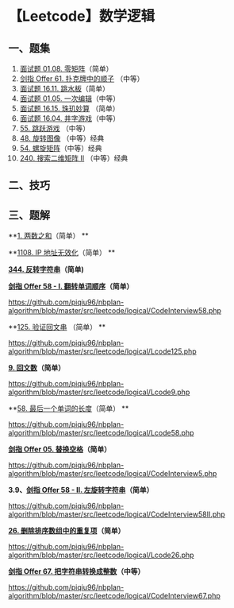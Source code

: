 # 【Leetcode】数学逻辑


## 一、题集

1. [面试题 01.08. 零矩阵](https://leetcode-cn.com/problems/zero-matrix-lcci/)（简单）
2. [剑指 Offer 61. 扑克牌中的顺子](https://leetcode-cn.com/problems/bu-ke-pai-zhong-de-shun-zi-lcof/) （中等）
3. [面试题 16.11. 跳水板](https://leetcode-cn.com/problems/diving-board-lcci/)（简单）
4. [面试题 01.05. 一次编辑](https://leetcode-cn.com/problems/one-away-lcci/)（中等） 
5. [面试题 16.15. 珠玑妙算](https://leetcode-cn.com/problems/master-mind-lcci/) （简单）
6. [面试题 16.04. 井字游戏](https://leetcode-cn.com/problems/tic-tac-toe-lcci/)（中等）
7. [55. 跳跃游戏](https://leetcode-cn.com/problems/jump-game/) （中等）
8. [48. 旋转图像](https://leetcode-cn.com/problems/rotate-image/) （中等）经典
9. [54. 螺旋矩阵](https://leetcode-cn.com/problems/spiral-matrix/)（中等）经典
10. [240. 搜索二维矩阵 II](https://leetcode-cn.com/problems/search-a-2d-matrix-ii/) （中等）经典

## 二、技巧



## 三、题解

**[1. 两数之和](https://github.com/piqiu96/nbplan-algorithm/blob/master/src/leetcode/logical/Lcode1.php)（简单） **

**[1108. IP 地址无效化](https://github.com/piqiu96/nbplan-algorithm/blob/master/src/leetcode/logical/Lcode1108.php)（简单） **

**[344. 反转字符串](https://github.com/piqiu96/nbplan-algorithm/blob/master/src/leetcode/logical/Lcode344.php)（简单)**

**[剑指 Offer 58 - I. 翻转单词顺序](https://leetcode-cn.com/problems/fan-zhuan-dan-ci-shun-xu-lcof/)（简单）**

https://github.com/piqiu96/nbplan-algorithm/blob/master/src/leetcode/logical/CodeInterview58.php

**[125. 验证回文串](https://leetcode-cn.com/problems/valid-palindrome/) （简单） **

https://github.com/piqiu96/nbplan-algorithm/blob/master/src/leetcode/logical/Lcode125.php

**[9. 回文数](https://leetcode-cn.com/problems/palindrome-number/)（简单）**

https://github.com/piqiu96/nbplan-algorithm/blob/master/src/leetcode/logical/Lcode9.php

**[58. 最后一个单词的长度](https://leetcode-cn.com/problems/length-of-last-word/)（简单） **

https://github.com/piqiu96/nbplan-algorithm/blob/master/src/leetcode/logical/Lcode58.php

**[剑指 Offer 05. 替换空格](https://leetcode-cn.com/problems/ti-huan-kong-ge-lcof/)（简单）**

https://github.com/piqiu96/nbplan-algorithm/blob/master/src/leetcode/logical/CodeInterview5.php

**3.9、[剑指 Offer 58 - II. 左旋转字符串](https://leetcode-cn.com/problems/zuo-xuan-zhuan-zi-fu-chuan-lcof/)（简单）**

https://github.com/piqiu96/nbplan-algorithm/blob/master/src/leetcode/logical/CodeInterview58II.php

**[26. 删除排序数组中的重复项](https://leetcode-cn.com/problems/remove-duplicates-from-sorted-array/)（简单）**

https://github.com/piqiu96/nbplan-algorithm/blob/master/src/leetcode/logical/Lcode26.php

**[剑指 Offer 67. 把字符串转换成整数](https://leetcode-cn.com/problems/ba-zi-fu-chuan-zhuan-huan-cheng-zheng-shu-lcof/)（中等）**

https://github.com/piqiu96/nbplan-algorithm/blob/master/src/leetcode/logical/CodeInterview67.php

